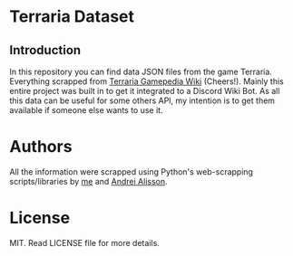 # Terraria Dataset

## Introduction

In this repository you can find data JSON files from the game Terraria. Everything scrapped from [Terraria Gamepedia
Wiki](https://terraria.gamepedia.com/) (Cheers!). Mainly this entire project was built in to get it integrated to a
Discord Wiki Bot. As all this data can be useful for some others API, my intention is to get them available if someone
else wants to use it.

# Authors

All the information were scrapped using Python's web-scrapping scripts/libraries by
[me](https://github.com/natan-dot-com) and [Andrei Alisson](https://github.com/AndreiAlisson).

# License

MIT. Read LICENSE file for more details.
